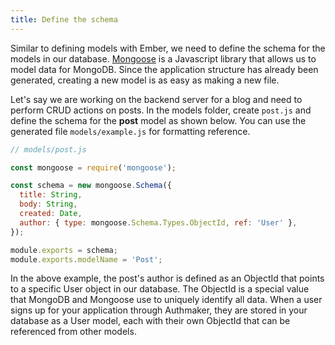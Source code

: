 ```yaml
---
title: Define the schema
---
```


Similar to defining models with Ember, we need to define the schema for the models in our database. [Mongoose](http://mongoosejs.com/index.html) is a Javascript library that allows us to model data for MongoDB. Since the application structure has already been generated, creating a new model is as easy as making a new file.

Let's say we are working on the backend server for a blog and need to perform CRUD actions on posts. In the models folder, create `post.js` and define the schema for the **post** model as shown below. You can use the generated file `models/example.js` for formatting reference.

```javascript
// models/post.js

const mongoose = require('mongoose');

const schema = new mongoose.Schema({
  title: String,
  body: String,
  created: Date,
  author: { type: mongoose.Schema.Types.ObjectId, ref: 'User' },
});

module.exports = schema;
module.exports.modelName = 'Post';
```

In the above example, the post's author is defined as an ObjectId that points to a specific User object in our database. The ObjectId is a special value that MongoDB and Mongoose use to uniquely identify all data. When a user signs up for your application through Authmaker, they are stored in your database as a User model, each with their own ObjectId that can be referenced from other models.
